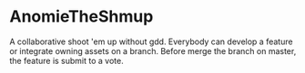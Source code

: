 # AnomieTheShmup
A collaborative shoot 'em up without gdd. Everybody can develop a feature or integrate owning assets on a branch. Before merge the branch on master, the feature is submit to a vote.
